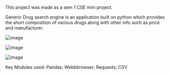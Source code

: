 This project was made as a sem 1 CSE mini project.

Generic Drug search engine is an application built on python which provides the short composition of various drugs along with other info such as price and manufacturer.

![image](https://github.com/escape-kinetics/Generic-Drug-Search-Engine-India-/assets/97358005/3c5fc335-11e6-4e03-9af0-66f18452aec5)


![image](https://github.com/escape-kinetics/Generic-Drug-Search-Engine-India-/assets/97358005/5f3ebfdf-7d98-4474-a77d-90f3068f3b56)

![image](https://github.com/escape-kinetics/Generic-Drug-Search-Engine-India-/assets/97358005/dd334c93-c4bb-4a76-8321-0ca68407f4f4)

Key Modules used:
      Pandas;
      Webbbrowser;
      Requests;
      CSV
